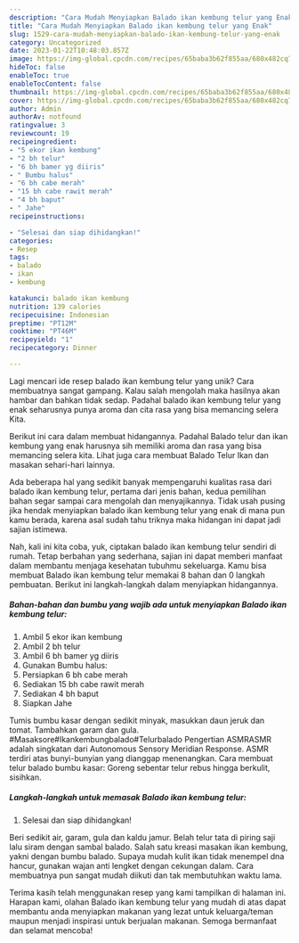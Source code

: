```yaml
---
description: "Cara Mudah Menyiapkan Balado ikan kembung telur yang Enak"
title: "Cara Mudah Menyiapkan Balado ikan kembung telur yang Enak"
slug: 1529-cara-mudah-menyiapkan-balado-ikan-kembung-telur-yang-enak
category: Uncategorized
date: 2023-01-22T10:48:03.857Z
image: https://img-global.cpcdn.com/recipes/65baba3b62f855aa/680x482cq70/balado-ikan-kembung-telur-foto-resep-utama.jpg
hideToc: false
enableToc: true
enableTocContent: false
thumbnail: https://img-global.cpcdn.com/recipes/65baba3b62f855aa/680x482cq70/balado-ikan-kembung-telur-foto-resep-utama.jpg
cover: https://img-global.cpcdn.com/recipes/65baba3b62f855aa/680x482cq70/balado-ikan-kembung-telur-foto-resep-utama.jpg
author: Admin
authorAv: notfound
ratingvalue: 3
reviewcount: 19
recipeingredient:
- "5 ekor ikan kembung"
- "2 bh telur"
- "6 bh bamer yg diiris"
- " Bumbu halus"
- "6 bh cabe merah"
- "15 bh cabe rawit merah"
- "4 bh baput"
- " Jahe"
recipeinstructions:

- "Selesai dan siap dihidangkan!"
categories:
- Resep
tags:
- balado
- ikan
- kembung

katakunci: balado ikan kembung 
nutrition: 139 calories
recipecuisine: Indonesian
preptime: "PT12M"
cooktime: "PT46M"
recipeyield: "1"
recipecategory: Dinner

---
```





Lagi mencari ide resep balado ikan kembung telur yang unik? Cara membuatnya sangat gampang. Kalau salah mengolah maka hasilnya akan hambar dan bahkan tidak sedap. Padahal balado ikan kembung telur yang enak seharusnya punya aroma dan cita rasa yang bisa memancing selera Kita.





Berikut ini cara dalam membuat hidangannya. Padahal Balado telur dan ikan kembung yang enak harusnya sih memiliki aroma dan rasa yang bisa memancing selera kita. Lihat juga cara membuat Balado Telur Ikan dan masakan sehari-hari lainnya.

Ada beberapa hal yang sedikit banyak mempengaruhi kualitas rasa dari balado ikan kembung telur, pertama dari jenis bahan, kedua pemilihan bahan segar sampai cara mengolah dan menyajikannya. Tidak usah pusing jika hendak menyiapkan balado ikan kembung telur yang enak di mana pun kamu berada, karena asal sudah tahu triknya maka hidangan ini dapat jadi sajian istimewa.






Nah, kali ini kita coba, yuk, ciptakan balado ikan kembung telur sendiri di rumah. Tetap berbahan yang sederhana, sajian ini dapat memberi manfaat dalam membantu menjaga kesehatan tubuhmu sekeluarga. Kamu bisa membuat Balado ikan kembung telur memakai 8 bahan dan 0 langkah pembuatan. Berikut ini langkah-langkah dalam menyiapkan hidangannya.

<!--inarticleads1-->

##### Bahan-bahan dan bumbu yang wajib ada untuk menyiapkan Balado ikan kembung telur:

1. Ambil 5 ekor ikan kembung
1. Ambil 2 bh telur
1. Ambil 6 bh bamer yg diiris
1. Gunakan  Bumbu halus:
1. Persiapkan 6 bh cabe merah
1. Sediakan 15 bh cabe rawit merah
1. Sediakan 4 bh baput
1. Siapkan  Jahe


Tumis bumbu kasar dengan sedikit minyak, masukkan daun jeruk dan tomat. Tambahkan garam dan gula. #Masaksore#Ikankembungbalado#Telurbalado Pengertian ASMRASMR adalah singkatan dari Autonomous Sensory Meridian Response. ASMR terdiri atas bunyi-bunyian yang dianggap menenangkan. Cara membuat telur balado bumbu kasar: Goreng sebentar telur rebus hingga berkulit, sisihkan. 

<!--inarticleads2-->

##### Langkah-langkah untuk memasak Balado ikan kembung telur:


1. Selesai dan siap dihidangkan!

Beri sedikit air, garam, gula dan kaldu jamur. Belah telur tata di piring saji lalu siram dengan sambal balado. Salah satu kreasi masakan ikan kembung, yakni dengan bumbu balado. Supaya mudah kulit ikan tidak menempel dna hancur, gunakan wajan anti lengket dengan cekungan dalam. Cara membuatnya pun sangat mudah diikuti dan tak membutuhkan waktu lama. 

Terima kasih telah menggunakan resep yang kami tampilkan di halaman ini. Harapan kami, olahan Balado ikan kembung telur yang mudah di atas dapat membantu anda menyiapkan makanan yang lezat untuk keluarga/teman maupun menjadi inspirasi untuk berjualan makanan. Semoga bermanfaat dan selamat mencoba!
